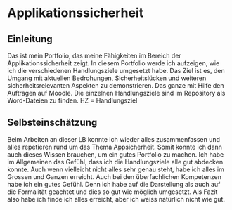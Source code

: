 # Applikationssicherheit

## Einleitung

Das ist mein Portfolio, das meine Fähigkeiten im Bereich der Applikationssicherheit zeigt. In diesem Portfolio werde ich aufzeigen, wie ich die verschiedenen Handlungsziele umgesetzt habe. Das Ziel ist es, den Umgang mit aktuellen Bedrohungen, Sicherheitslücken und weiteren sicherheitsrelevanten Aspekten zu demonstrieren. Das ganze mit Hilfe den Aufträgen auf Moodle. Die einzelnen Handlungsziele sind im Repository als Word-Dateien zu finden. HZ = Handlungsziel

## Selbsteinschätzung 

Beim Arbeiten an dieser LB konnte ich wieder alles zusammenfassen und alles repetieren rund um das Thema Appsicherheit. Somit konnte ich dann auch dieses Wissen brauchen, um ein gutes Portfolio zu machen. Ich habe im Allgemeinen das Gefühl, dass ich die Handlungsziele alle gut abdecken konnte. Auch wenn vielleicht nicht alles sehr genau steht, habe ich alles im Grossen und Ganzen erreicht. Auch bei den überfachlichen Kompetenzen habe ich ein gutes Gefühl. Denn ich habe auf die Darstellung als auch auf die Formalität geachtet und dies so gut wie möglich umgesetzt. Als Fazit also habe ich finde ich alles erreicht, aber ich weiss natürlich nicht wie gut.
